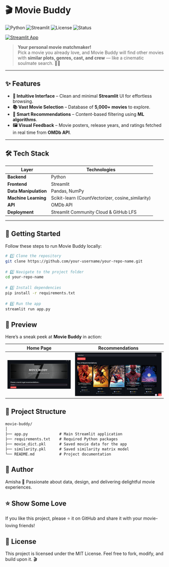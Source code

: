 # 🎬 Movie Buddy

![Python](https://img.shields.io/badge/Python-3.8%2B-blue.svg)
![Streamlit](https://img.shields.io/badge/Frontend-Streamlit-red)
![License](https://img.shields.io/badge/License-MIT-green.svg)
![Status](https://img.shields.io/badge/Status-Active-success.svg)

[![Streamlit App](https://img.shields.io/badge/🌐_Live_Demo-Streamlit-orange?logo=streamlit)](https://your-streamlit-app-link.streamlit.app/)

> **Your personal movie matchmaker!**  
> Pick a movie you already love, and Movie Buddy will find other movies with **similar plots, genres, cast, and crew** — like a cinematic soulmate search. 💖🍿  

---

## ✨ Features

- **🎯 Intuitive Interface** – Clean and minimal **Streamlit** UI for effortless browsing.  
- **📚 Vast Movie Selection** – Database of **5,000+ movies** to explore.  
- **🧠 Smart Recommendations** – Content-based filtering using **ML algorithms**.  
- **🖼️ Visual Feedback** – Movie posters, release years, and ratings fetched in real time from **OMDb API**.  

---

## 🛠 Tech Stack

| Layer                | Technologies |
|----------------------|--------------|
| **Backend**          | Python |
| **Frontend**         | Streamlit |
| **Data Manipulation**| Pandas, NumPy |
| **Machine Learning** | Scikit-learn (CountVectorizer, cosine_similarity) |
| **API**              | OMDb API |
| **Deployment**       | Streamlit Community Cloud & GitHub LFS |

---

## 🚀 Getting Started

Follow these steps to run Movie Buddy locally:

```bash
# 1️⃣ Clone the repository
git clone https://github.com/your-username/your-repo-name.git

# 2️⃣ Navigate to the project folder
cd your-repo-name

# 3️⃣ Install dependencies
pip install -r requirements.txt

# 4️⃣ Run the app
streamlit run app.py
```
## 📸 Preview

Here’s a sneak peek at **Movie Buddy** in action:  

| Home Page | Recommendations |
|-----------|-----------------|
| ![Home Page](asset/home.png) | ![Recommendations](asset/recommendation.png) |


## 📂 Project Structure

```plaintext
movie-buddy/
│
├── app.py              # Main Streamlit application
├── requirements.txt    # Required Python packages
├── movie_dict.pkl      # Saved movie data for the app
├── similarity.pkl      # Saved similarity matrix model
└── README.md           # Project documentation
```

## 👤 Author
Amisha
💌 Passionate about data, design, and delivering delightful movie experiences.


## ⭐ Show Some Love
If you like this project, please ⭐ it on GitHub and share it with your movie-loving friends!


## 📜 License
This project is licensed under the MIT License.
Feel free to fork, modify, and build upon it. 🎬



